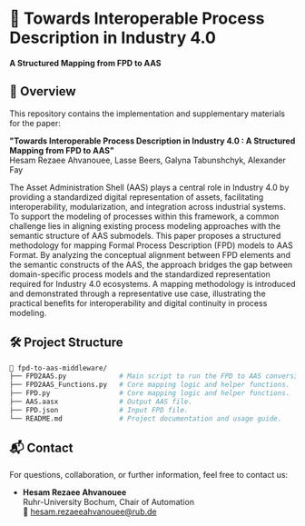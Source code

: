 # 🔗 Towards Interoperable Process Description in Industry 4.0 
**A Structured Mapping from FPD to AAS**

## 📄 Overview

This repository contains the implementation and supplementary materials for the paper:

**"Towards Interoperable Process Description in Industry 4.0 : A Structured Mapping from FPD to AAS"**  
Hesam Rezaee Ahvanouee, Lasse Beers, Galyna Tabunshchyk, Alexander Fay

The Asset Administration Shell (AAS) plays a central role in Industry 4.0 by providing a standardized digital representation of assets, facilitating interoperability, modularization, and integration across industrial systems. To support the modeling of processes within this framework, a common challenge lies in aligning existing process modeling approaches with the semantic structure of AAS submodels. This paper proposes a structured methodology for mapping Formal Process Description (FPD) models to AAS Format. By analyzing the conceptual alignment between FPD elements and the semantic constructs of the AAS, the approach bridges the gap between domain-specific process models and the standardized representation required for Industry 4.0 ecosystems. A mapping methodology is introduced and demonstrated through a representative use case, illustrating the practical benefits for interoperability and digital continuity in process modeling.



## 🛠️ Project Structure

```bash
📁 fpd-to-aas-middleware/
├── FPD2AAS.py             # Main script to run the FPD to AAS conversion.
├── FPD2AAS_Functions.py   # Core mapping logic and helper functions.
├── FPD.py                 # Core mapping logic and helper functions.
├── AAS.aasx               # Output AAS file.
├── FPD.json               # Input FPD file. 
└── README.md              # Project documentation and usage guide.

```


## 📬 Contact

For questions, collaboration, or further information, feel free to contact us:

- **Hesam Rezaee Ahvanouee**  
  Ruhr-University Bochum, Chair of Automation  
  📧 [hesam.rezaeeahvanouee@rub.de](mailto:hesam.rezaeeahvanouee@rub.de)




